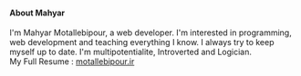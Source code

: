 <h4>About Mahyar</h4>
I'm Mahyar Motallebipour, a web developer.
I'm interested in programming, web development and teaching everything I know. I always try to keep myself up to date.
I'm multipotentialite, Introverted and Logician.
<br>
My Full Resume : <a href="http://motallebipour.ir/"> motallebipour.ir</a>
